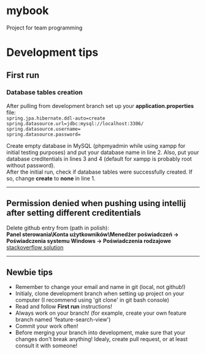 # mybook
Project for team programming
# Development tips
## First run
### Database tables creation
After pulling from development branch set up your **application.properties** file:  
`spring.jpa.hibernate.ddl-auto=create`  
`spring.datasource.url=jdbc:mysql://localhost:3306/`  
`spring.datasource.username=`  
`spring.datasource.password=`

Create empty database in MySQL (phpmyadmin while using xampp for initial testing purposes) and put your database name in line 2. Also, put your database creditentials in lines 3 and 4 (default for xampp is probably root without password).  
After the initial run, check if database tables were successfully created. If so, change **create** to **none** in line 1.
***
## Permission denied when pushing using intellij after setting different creditentials
Delete github entry from (path in polish):  
**Panel sterowania\Konta użytkowników\Menedżer poświadczeń -> Poświadczenia systemu Windows -> Poświadczenia rodzajowe**  
[stackoverflow solution](https://stackoverflow.com/questions/47465644/github-remote-permission-denied)
***
## Newbie tips
* Remember to change your email and name in git (local, not github!)
* Initialy, clone development branch when setting up project on your computer (I recommend using 'git clone' in git bash console)
* Read and follow **First run** instructions!
* Always work on your branch! (for example, create your own feature branch named 'feature-search-view')
* Commit your work often!
* Before merging your branch into development, make sure that your changes don't break anything! Idealy, create pull request, or at least consult it with someone!